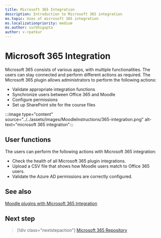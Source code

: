 ```yaml
---
title: Microsoft 365 Integration
description: Introduction to Microsoft 365 integration
ms.topic: Uses of microsoft 365 integration
ms.localizationpriority: medium
ms.author: surbhigupta
author: v-rpatkur
---
```


# Microsoft 365 Integration

Microsoft 365 consists of various apps, with multiple functionalities. The users can stay connected and perform different actions as required. The Microsoft 365 plugin allows administrators to perform the following actions:

* Validate appropriate integration functions
* Synchronize users between Office 365 and Moodle
* Configure permissions
* Set up SharePoint site for the course files

:::image type="content" source="../../assets/images/MoodleInstructions/365-integration.png" alt-text="microsoft 365 integration":::

## User functions

The users can perform the following actions with Microsoft 365 integration:

* Check the health of all Microsoft 365 plugin integrations.
* Upload a CSV file that shows how Moodle users match to Office 365 users.
* Validate the Azure AD permissions are correctly configured.

## See also

[Moodle plugins with Microsoft 365 Integration](https://moodle.org/plugins/local_o365)

## Next step

> [!div class="nextstepaction"]
> [Microsoft 365 Repository](/teamblog)
